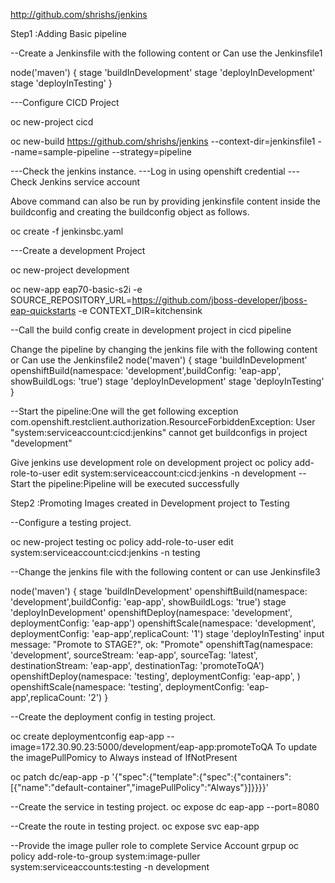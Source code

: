 
http://github.com/shrishs/jenkins

Step1 :Adding Basic pipeline

--Create a Jenkinsfile with the following content or Can use the Jenkinsfile1

node('maven') {
stage 'buildInDevelopment'
stage 'deployInDevelopment'
stage 'deployInTesting'
}


---Configure CICD Project

oc new-project cicd

oc new-build https://github.com/shrishs/jenkins --context-dir=jenkinsfile1 --name=sample-pipeline --strategy=pipeline

---Check the jenkins instance.
---Log in using openshift credential
---Check Jenkins service account

Above command can also be run by providing jenkinsfile content inside the buildconfig and creating the buildconfig object as follows.

oc create -f jenkinsbc.yaml

---Create a development Project

oc new-project development

oc new-app eap70-basic-s2i -e SOURCE_REPOSITORY_URL=https://github.com/jboss-developer/jboss-eap-quickstarts -e CONTEXT_DIR=kitchensink


--Call the build config create in development project in cicd pipeline

Change  the pipeline by changing the jenkins file with the following content or Can use the Jenkinsfile2
node('maven') {
stage 'buildInDevelopment'
openshiftBuild(namespace: 'development',buildConfig: 'eap-app', showBuildLogs: 'true')
stage 'deployInDevelopment'
stage 'deployInTesting'
}

--Start the pipeline:One will the get following exception
com.openshift.restclient.authorization.ResourceForbiddenException: User "system:serviceaccount:cicd:jenkins" cannot get buildconfigs in project "development" 


Give jenkins use development role on development project
oc policy add-role-to-user edit system:serviceaccount:cicd:jenkins -n development
--Start the pipeline:Pipeline will be executed successfully

Step2 :Promoting Images created in Development project to Testing

--Configure a testing project.

oc new-project testing
oc policy add-role-to-user edit system:serviceaccount:cicd:jenkins -n testing


--Change the jenkins file with the following content or can use Jenkinsfile3

node('maven') {
stage 'buildInDevelopment'
openshiftBuild(namespace: 'development',buildConfig: 'eap-app', showBuildLogs: 'true')
stage 'deployInDevelopment'
openshiftDeploy(namespace: 'development', deploymentConfig: 'eap-app')
openshiftScale(namespace: 'development', deploymentConfig: 'eap-app',replicaCount: '1')
stage 'deployInTesting'
   input message: "Promote to STAGE?", ok: "Promote"
openshiftTag(namespace: 'development', sourceStream: 'eap-app',  sourceTag: 'latest', destinationStream: 'eap-app', destinationTag: 'promoteToQA')
openshiftDeploy(namespace: 'testing', deploymentConfig: 'eap-app', )
openshiftScale(namespace: 'testing', deploymentConfig: 'eap-app',replicaCount: '2')
}


--Create the deployment config in testing project.

oc create deploymentconfig eap-app --image=172.30.90.23:5000/development/eap-app:promoteToQA
To update the imagePullPomicy to Always instead of IfNotPresent

oc patch dc/eap-app -p '{"spec":{"template":{"spec":{"containers":[{"name":"default-container","imagePullPolicy":"Always"}]}}}}'

--Create the service in testing project.
oc expose dc eap-app --port=8080

--Create the route in testing project.
oc expose svc eap-app

--Provide the image puller role to complete Service Account grpup
oc policy add-role-to-group system:image-puller system:serviceaccounts:testing -n development

